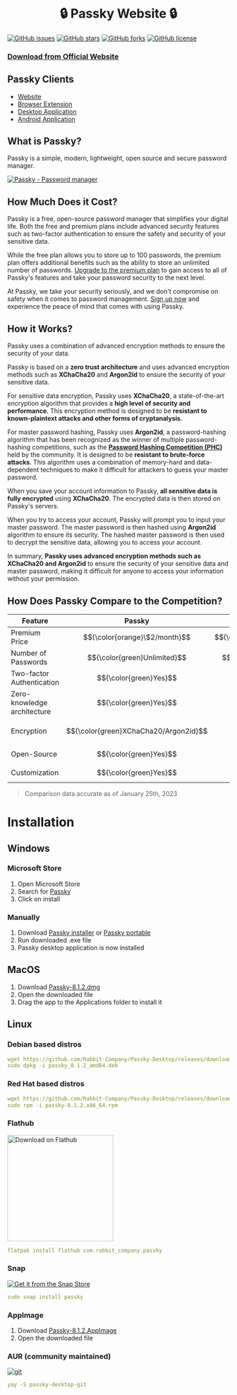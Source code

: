 <h1 align="center">🔒 Passky Website 🔒</h1>

[![GitHub issues](https://img.shields.io/github/issues/Rabbit-Company/Passky-Desktop?color=blue&style=for-the-badge)](https://github.com/Rabbit-Company/Passky-Desktop/issues)
[![GitHub stars](https://img.shields.io/github/stars/Rabbit-Company/Passky-Desktop?style=for-the-badge)](https://github.com/Rabbit-Company/Passky-Desktop/stargazers)
[![GitHub forks](https://img.shields.io/github/forks/Rabbit-Company/Passky-Desktop?style=for-the-badge)](https://github.com/Rabbit-Company/Passky-Desktop/network)
[![GitHub license](https://img.shields.io/github/license/Rabbit-Company/Passky-Desktop?color=blue&style=for-the-badge)](https://github.com/Rabbit-Company/Passky-Desktop/blob/main/LICENSE)

### [Download from Official Website](https://passky.org/download)

## Passky Clients

   * [Website](https://github.com/Rabbit-Company/Passky-Website#installation)
   * [Browser Extension](https://github.com/Rabbit-Company/Passky-Browser-Extension#installation)
   * [Desktop Application](https://github.com/Rabbit-Company/Passky-Desktop#installation)
   * [Android Application](https://github.com/Rabbit-Company/Passky-Android#installation)

## What is Passky?

Passky is a simple, modern, lightweight, open source and secure password manager.

[![Passky - Password manager](https://img.youtube.com/vi/yrk6cHkgVA8/0.jpg)](https://www.youtube.com/watch?v=yrk6cHkgVA8 "Click to watch!")

## How Much Does it Cost?

Passky is a free, open-source password manager that simplifies your digital life. Both the free and premium plans include advanced security features such as two-factor authentication to ensure the safety and security of your sensitive data.

While the free plan allows you to store up to 100 passwords, the premium plan offers additional benefits such as the ability to store an unlimited number of passwords. [Upgrade to the premium plan](https://passky.org/pricing) to gain access to all of Passky's features and take your password security to the next level.

At Passky, we take your security seriously, and we don't compromise on safety when it comes to password management. [Sign up now](https://vault.passky.org/register) and experience the peace of mind that comes with using Passky.

## How it Works?

Passky uses a combination of advanced encryption methods to ensure the security of your data.

Passky is based on a **zero trust architecture** and uses advanced encryption methods such as **XChaCha20** and **Argon2id** to ensure the security of your sensitive data.

For sensitive data encryption, Passky uses **XChaCha20**, a state-of-the-art encryption algorithm that provides a **high level of security and performance**. This encryption method is designed to be **resistant to known-plaintext attacks and other forms of cryptanalysis**.

For master password hashing, Passky uses **Argon2id**, a password-hashing algorithm that has been recognized as the winner of multiple password-hashing competitions, such as the **[Password Hashing Competition (PHC)](https://www.password-hashing.net)** held by the community. It is designed to be **resistant to brute-force attacks**. This algorithm uses a combination of memory-hard and data-dependent techniques to make it difficult for attackers to guess your master password.

When you save your account information to Passky, **all sensitive data is fully encrypted** using **XChaCha20**. The encrypted data is then stored on Passky's servers.

When you try to access your account, Passky will prompt you to input your master password. The master password is then hashed using **Argon2id** algorithm to ensure its security. The hashed master password is then used to decrypt the sensitive data, allowing you to access your account.

In summary, **Passky uses advanced encryption methods such as XChaCha20 and Argon2id** to ensure the security of your sensitive data and master password, making it difficult for anyone to access your information without your permission.

## How Does Passky Compare to the Competition?

Feature | Passky | Bitwarden | NordPass | Dashlane | 1Password | LastPass
--- | :---: | :---: | :---: | :---: | :---: | :---: |
Premium Price | $${\color{orange}\$2/month}$$ | $${\color{green}\$0.83/month}$$ | $${\color{orange}1.99€/month}$$ | $${\color{orange}2€/month}$$ | $${\color{red}\$2.99/month}$$ | $${\color{red}2.90€/month}$$ |
Number of Passwords | $${\color{green}Unlimited}$$ | $${\color{green}Unlimited}$$ | $${\color{green}Unlimited}$$ | $${\color{green}Unlimited}$$ | $${\color{green}Unlimited}$$ | $${\color{green}Unlimited}$$
Two-factor Authentication | $${\color{green}Yes}$$ | $${\color{green}Yes}$$ | $${\color{green}Yes}$$ | $${\color{green}Yes}$$ | $${\color{green}Yes}$$ | $${\color{green}Yes}$$
Zero-knowledge architecture | $${\color{green}Yes}$$ | $${\color{green}Yes}$$ | $${\color{green}Yes}$$ | $${\color{green}Yes}$$ | $${\color{green}Yes}$$ | $${\color{green}Yes}$$
Encryption | $${\color{green}XChaCha20/Argon2id}$$ | $${\color{orange}AES-256/PBKDF2}$$ | $${\color{green}XChaCha20/Argon2id}$$ | $${\color{orange}AES-256/PBKDF2}$$ | $${\color{orange}AES-256/PBKDF2}$$ | $${\color{orange}AES-256/PBKDF2}$$
Open-Source | $${\color{green}Yes}$$ | $${\color{green}Yes}$$ | $${\color{red}No}$$ | $${\color{red}No}$$ | $${\color{red}No}$$ | $${\color{red}No}$$
Customization | $${\color{green}Yes}$$ | $${\color{red}No}$$ | $${\color{red}No}$$ | $${\color{red}No}$$ | $${\color{red}No}$$ | $${\color{red}No}$$

> Comparison data accurate as of January 25th, 2023

# Installation

## Windows

### Microsoft Store
1. Open Microsoft Store
2. Search for [Passky](https://www.microsoft.com/store/apps/9NRCP6HPPB82)
3. Click on install

### Manually
1. Download [Passky installer](https://github.com/Rabbit-Company/Passky-Desktop/releases/download/v8.1.2/Passky.Setup.8.1.2.exe) or [Passky portable](https://github.com/Rabbit-Company/Passky-Desktop/releases/download/v8.1.2/Passky.8.1.2.exe)
2. Run downloaded .exe file
3. Passky desktop application is now installed

## MacOS

1. Download [Passky-8.1.2.dmg](https://github.com/Rabbit-Company/Passky-Desktop/releases/download/v8.1.2/Passky-8.1.2.dmg)
2. Open the downloaded file
3. Drag the app to the Applications folder to install it

## Linux

### Debian based distros
```yaml
wget https://github.com/Rabbit-Company/Passky-Desktop/releases/download/v8.1.2/passky_8.1.2_amd64.deb
sudo dpkg -i passky_8.1.2_amd64.deb
```

### Red Hat based distros
```yaml
wget https://github.com/Rabbit-Company/Passky-Desktop/releases/download/v8.1.2/passky-8.1.2.x86_64.rpm
sudo rpm -i passky-8.1.2.x86_64.rpm
```

### Flathub
<a href='https://flathub.org/apps/details/com.rabbit_company.passky'><img width='240' alt='Download on Flathub' src='https://flathub.org/assets/badges/flathub-badge-en.png'/></a>
```yaml
flatpak install flathub com.rabbit_company.passky
```

### Snap
[![Get it from the Snap Store](https://snapcraft.io/static/images/badges/en/snap-store-black.svg)](https://snapcraft.io/passky)
```yaml
sudo snap install passky
```

### AppImage
1. Download [Passky-8.1.2.AppImage](https://github.com/Rabbit-Company/Passky-Desktop/releases/download/v8.1.2/Passky-8.1.2.AppImage)
2. Open the downloaded file

### AUR (community maintained)
[![git](https://img.shields.io/aur/version/passky-desktop-git)](https://aur.archlinux.org/packages/passky-desktop-git)
```yaml
yay -S passky-desktop-git
```
